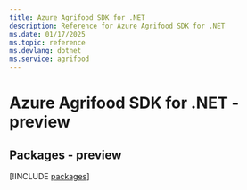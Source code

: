```yaml
---
title: Azure Agrifood SDK for .NET
description: Reference for Azure Agrifood SDK for .NET
ms.date: 01/17/2025
ms.topic: reference
ms.devlang: dotnet
ms.service: agrifood
---
```

# Azure Agrifood SDK for .NET - preview
## Packages - preview
[!INCLUDE [packages](agrifood-index.md)]